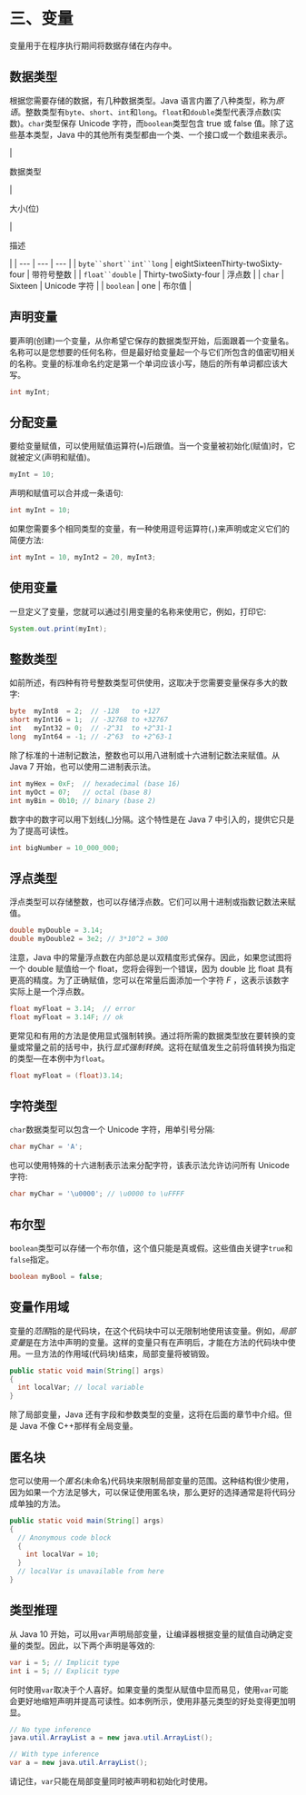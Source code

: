 # 三、变量

变量用于在程序执行期间将数据存储在内存中。

## 数据类型

根据您需要存储的数据，有几种数据类型。Java 语言内置了八种类型，称为*原语*。整数类型有`byte`、`short`、`int`和`long`。`float`和`double`类型代表浮点数(实数)。`char`类型保存 Unicode 字符，而`boolean`类型包含 true 或 false 值。除了这些基本类型，Java 中的其他所有类型都由一个类、一个接口或一个数组来表示。

<colgroup><col class="tcol1 align-left"> <col class="tcol2 align-left"> <col class="tcol3 align-left"></colgroup> 
| 

数据类型

 | 

大小(位)

 | 

描述

 |
| --- | --- | --- |
| `byte``short``int``long` | eightSixteenThirty-twoSixty-four | 带符号整数 |
| `float``double` | Thirty-twoSixty-four | 浮点数 |
| `char` | Sixteen | Unicode 字符 |
| `boolean` | one | 布尔值 |

## 声明变量

要声明(创建)一个变量，从你希望它保存的数据类型开始，后面跟着一个变量名。名称可以是您想要的任何名称，但是最好给变量起一个与它们所包含的值密切相关的名称。变量的标准命名约定是第一个单词应该小写，随后的所有单词都应该大写。

```java
int myInt;

```

## 分配变量

要给变量赋值，可以使用赋值运算符(`=`)后跟值。当一个变量被初始化(赋值)时，它就被定义(声明和赋值)。

```java
myInt = 10;

```

声明和赋值可以合并成一条语句:

```java
int myInt = 10;

```

如果您需要多个相同类型的变量，有一种使用逗号运算符(，)来声明或定义它们的简便方法:

```java
int myInt = 10, myInt2 = 20, myInt3;

```

## 使用变量

一旦定义了变量，您就可以通过引用变量的名称来使用它，例如，打印它:

```java
System.out.print(myInt);

```

## 整数类型

如前所述，有四种有符号整数类型可供使用，这取决于您需要变量保存多大的数字:

```java
byte  myInt8  = 2;  // -128   to +127
short myInt16 = 1;  // -32768 to +32767
int   myInt32 = 0;  // -2^31  to +2^31-1
long  myInt64 = -1; // -2^63  to +2^63-1

```

除了标准的十进制记数法，整数也可以用八进制或十六进制记数法来赋值。从 Java 7 开始，也可以使用二进制表示法。

```java
int myHex = 0xF;  // hexadecimal (base 16)
int myOct = 07;   // octal (base 8)
int myBin = 0b10; // binary (base 2)

```

数字中的数字可以用下划线(_)分隔。这个特性是在 Java 7 中引入的，提供它只是为了提高可读性。

```java
int bigNumber = 10_000_000;

```

## 浮点类型

浮点类型可以存储整数，也可以存储浮点数。它们可以用十进制或指数记数法来赋值。

```java
double myDouble = 3.14;
double myDouble2 = 3e2; // 3*10^2 = 300

```

注意，Java 中的常量浮点数在内部总是以双精度形式保存。因此，如果您试图将一个 double 赋值给一个 float，您将会得到一个错误，因为 double 比 float 具有更高的精度。为了正确赋值，您可以在常量后面添加一个字符 *F* ，这表示该数字实际上是一个浮点数。

```java
float myFloat = 3.14;  // error
float myFloat = 3.14F; // ok

```

更常见和有用的方法是使用显式强制转换。通过将所需的数据类型放在要转换的变量或常量之前的括号中，执行*显式强制转换*。这将在赋值发生之前将值转换为指定的类型—在本例中为`float`。

```java
float myFloat = (float)3.14;

```

## 字符类型

`char`数据类型可以包含一个 Unicode 字符，用单引号分隔:

```java
char myChar = 'A';

```

也可以使用特殊的十六进制表示法来分配字符，该表示法允许访问所有 Unicode 字符:

```java
char myChar = '\u0000'; // \u0000 to \uFFFF

```

## 布尔型

`boolean`类型可以存储一个布尔值，这个值只能是真或假。这些值由关键字`true`和`false`指定。

```java
boolean myBool = false;

```

## 变量作用域

变量的*范围*指的是代码块，在这个代码块中可以无限制地使用该变量。例如，*局部变量*是在方法中声明的变量。这样的变量只有在声明后，才能在方法的代码块中使用。一旦方法的作用域(代码块)结束，局部变量将被销毁。

```java
public static void main(String[] args)
{
  int localVar; // local variable
}

```

除了局部变量，Java 还有字段和参数类型的变量，这将在后面的章节中介绍。但是 Java 不像 C++那样有全局变量。

## 匿名块

您可以使用一个*匿名*(未命名)代码块来限制局部变量的范围。这种结构很少使用，因为如果一个方法足够大，可以保证使用匿名块，那么更好的选择通常是将代码分成单独的方法。

```java
public static void main(String[] args)
{
  // Anonymous code block
  {
    int localVar = 10;
  }
  // localVar is unavailable from here
}

```

## 类型推理

从 Java 10 开始，可以用`var`声明局部变量，让编译器根据变量的赋值自动确定变量的类型。因此，以下两个声明是等效的:

```java
var i = 5; // Implicit type
int i = 5; // Explicit type

```

何时使用`var`取决于个人喜好。如果变量的类型从赋值中显而易见，使用`var`可能会更好地缩短声明并提高可读性。如本例所示，使用非基元类型的好处变得更加明显。

```java
// No type inference
java.util.ArrayList a = new java.util.ArrayList();

// With type inference
var a = new java.util.ArrayList();

```

请记住，`var`只能在局部变量同时被声明和初始化时使用。